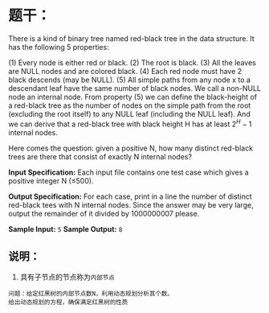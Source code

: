# 题干：
There is a kind of binary tree named red-black tree in the data structure. It has the following 5 properties:

(1) Every node is either red or black.
(2) The root is black.
(3) All the leaves are NULL nodes and are colored black.
(4) Each red node must have 2 black descends (may be NULL).
(5) All simple paths from any node x to a descendant leaf have the same number of black nodes.
We call a non-NULL node an internal node. From property (5) we can define the black-height of a red-black tree as the number of nodes on the simple path from the root (excluding the root itself) to any NULL leaf (including the NULL leaf). And we can derive that a red-black tree with black height H has at least $2^H-1$ internal nodes.

Here comes the question: given a positive N, how many distinct red-black trees are there that consist of exactly N internal nodes?

**Input Specification:**
Each input file contains one test case which gives a positive integer N (≤500).

**Output Specification:**
For each case, print in a line the number of distinct red-black tees with N internal nodes. Since the answer may be very large, output the remainder of it divided by 1000000007 please.

**Sample Input:**
`5`
**Sample Output:**
`8`

## 说明：
1. 具有子节点的节点称为`内部节点`

```
问题：给定红黑树的内部节点数N，利用动态规划分析其个数。
给出动态规划的方程，确保满足红黑树的性质
```